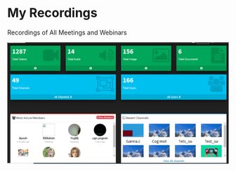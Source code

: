 # My Recordings

Recordings of All Meetings and Webinars

![](../../.gitbook/assets/image%20%28207%29.png)

